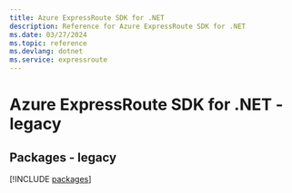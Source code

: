 ```yaml
---
title: Azure ExpressRoute SDK for .NET
description: Reference for Azure ExpressRoute SDK for .NET
ms.date: 03/27/2024
ms.topic: reference
ms.devlang: dotnet
ms.service: expressroute
---
```

# Azure ExpressRoute SDK for .NET - legacy
## Packages - legacy
[!INCLUDE [packages](expressroute-index.md)]